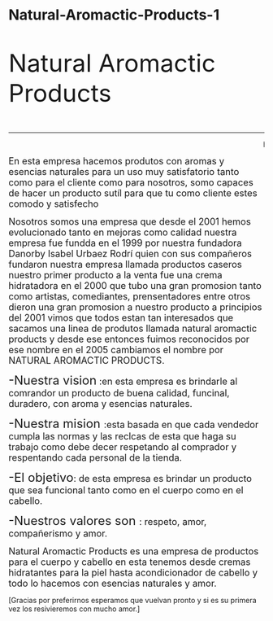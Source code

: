 # Natural-Aromactic-Products-1

<html>
<font size="10"> <p> Natural Aromactic Products</p></font>
<hr color="black">
<marquee behavior"alternative"width-40%<font size="6"> bienvenidos a Natural Aromactic Products </font></marquee>
<br>
<p><font size="4"> En esta empresa hacemos produtos con aromas y esencias naturales para un uso muy satisfatorio tanto como para el cliente como para nosotros, somo capaces de hacer un producto sut&iacutel para que tu como cliente estes comodo y satisfecho </p></font>
<p><font size="4"> Nosotros somos una empresa que desde el 2001 hemos evolucionado tanto en mejoras como calidad nuestra empresa fue fundda en el 1999 por nuestra fundadora Danorby Isabel Urbaez Rodr&iacute quien con sus compañeros fundaron nuestra empresa llamada productos caseros nuestro primer producto a la venta fue una crema hidratadora en el 2000 que tubo una gran promosion tanto como artistas, comediantes, prensentadores entre otros dieron una gran promosion a nuestro producto a principios del 2001 vimos que todos estan tan interesados que sacamos una linea de produtos llamada natural aromactic products y desde ese entonces fuimos reconocidos por ese nombre en el 2005 cambiamos el nombre por NATURAL AROMACTIC PRODUCTS. </font></p>
<p><font size="4"> <font size= 5>-Nuestra  vision</font> :en esta empresa es brindarle al comrandor un producto de buena calidad, funcinal, duradero, con aroma y esencias naturales.</font> </p>
<p><font size="4"> <font size= 5>-Nuestra mision </font> :esta basada en que cada vendedor cumpla las normas y las reclcas de esta que haga su trabajo como debe decer respetando al comprador y respentando cada personal de la tienda.</font> </p>
<p><font size="4"> <font size= 5>-El objetivo</font>: de esta empresa es brindar un producto que sea funcional tanto como en el cuerpo como en el cabello.</font> </p>
<p> <font size="4"><font size= 5>-Nuestros valores son </font> : respeto, amor, compañerismo y amor.</font> </p>
<p> <font size="4">Natural Aromactic Products es una empresa de productos para el cuerpo y cabello en esta tenemos desde cremas hidratantes para la piel hasta acondicionador de cabello y todo lo hacemos con esencias naturales y amor.</font></p>
<p> [Gracias por preferirnos esperamos que vuelvan pronto y si es su primera vez los resivieremos con mucho amor.]</p>
<body background="https://i.pinimg.com/originals/ab/2c/b9/ab2cb9342d8c8a85a337c4414cf11e27.jpg"></body>
</br>
</html>
